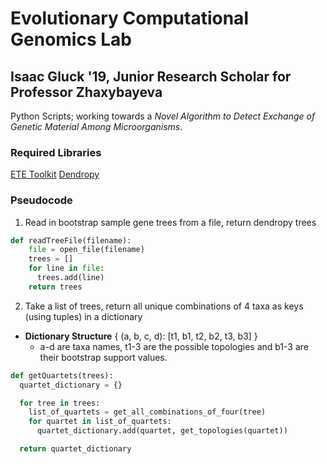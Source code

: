 # Evolutionary Computational Genomics Lab
## Isaac Gluck '19, Junior Research Scholar for Professor Zhaxybayeva

Python Scripts; working towards a *Novel Algorithm to Detect Exchange of Genetic Material Among Microorganisms*.

### Required Libraries
[ETE Toolkit](https://www.etetoolkit.org)
[Dendropy](https://dendropy.org/)

### Pseudocode

1. Read in bootstrap sample gene trees from a file, return dendropy trees
```python
def readTreeFile(filename):
    file = open_file(filename)
    trees = []
    for line in file:
      trees.add(line)
    return trees
```

2. Take a list of trees, return all unique combinations of 4 taxa as keys (using tuples) in a dictionary
  - **Dictionary Structure** { (a, b, c, d): [t1, b1, t2, b2, t3, b3] }
    - a-d are taxa names, t1-3 are the possible topologies and b1-3 are their bootstrap support values.

```python
def getQuartets(trees):
  quartet_dictionary = {}

  for tree in trees:
    list_of_quartets = get_all_combinations_of_four(tree)
    for quartet in list_of_quartets:
      quartet_dictionary.add(quartet, get_topologies(quartet))

  return quartet_dictionary
```

